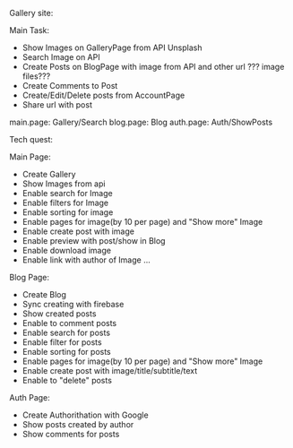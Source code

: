 Gallery site:

Main Task:
- Show Images on GalleryPage from API Unsplash
- Search Image on API
- Create Posts on BlogPage with image from API and other url ??? image files???
- Create Comments to Post 
- Create/Edit/Delete posts from AccountPage
- Share url with post

main.page:
Gallery/Search
blog.page:
Blog
auth.page:
Auth/ShowPosts

Tech quest:

Main Page:
- Create Gallery
- Show Images from api
- Enable search for Image
- Enable filters for Image
- Enable sorting for image
- Enable pages for image(by 10 per page) and "Show more" Image
- Enable create post with image
- Enable preview with post/show in Blog
- Enable download image
- Enable link with author of Image
...

Blog Page: 
- Create Blog
- Sync creating with firebase
- Show created posts
- Enable to comment posts 
- Enable search for posts
- Enable filter for posts
- Enable sorting for posts
- Enable pages for image(by 10 per page) and "Show more" Image
- Enable create post with image/title/subtitle/text
- Enable to "delete" posts

Auth Page:
- Create Authorithation with Google
- Show posts created by author
- Show comments for posts

